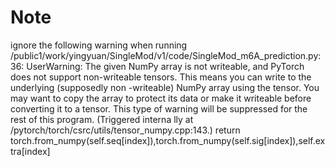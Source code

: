 # Note
ignore the following warning when running 
/public1/work/yingyuan/SingleMod/v1/code/SingleMod_m6A_prediction.py:36: UserWarning: The given NumPy array is not writeable, and PyTorch does not support non-writeable tensors. This means you can write to the underlying (supposedly non
-writeable) NumPy array using the tensor. You may want to copy the array to protect its data or make it writeable before converting it to a tensor. This type of warning will be suppressed for the rest of this program. (Triggered interna
lly at  /pytorch/torch/csrc/utils/tensor_numpy.cpp:143.)
  return torch.from_numpy(self.seq[index]),torch.from_numpy(self.sig[index]),self.extra[index]
